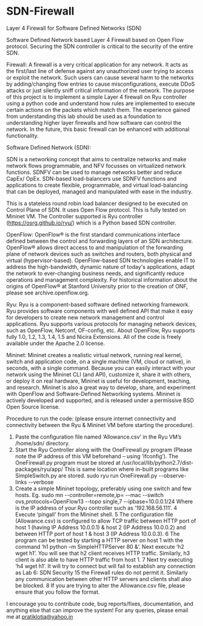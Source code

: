 # SDN-Firewall
Layer 4 Firewall for Software Defined Networks (SDN)

Software Defined Network based Layer 4 Firewall based on Open Flow protocol. Securing the SDN controller is critical to the security of the entire SDN.

Firewall: A firewall is a very critical application for any network. It acts as the first/last line of defense against any unauthorized user trying to access or exploit the network. Such users can cause several harm to the networks by adding/changing flow entries to cause misconfigurations, execute DDoS attacks or just silently sniff critical information of the network. The purpose of this project is to implement a simple Layer 4 firewall on Ryu controller using a python code and understand how rules are implemented to execute certain actions on the packets which match them. The experience gained from understanding this lab should be used as a foundation to understanding higher layer firewalls and how software can control the network. In the future, this basic firewall can be enhanced with additional functionality.

Software Defined Network (SDN):

SDN is a networking concept that aims to centralize networks and make network flows programmable, and NFV focusses on virtualized network functions. SDNFV can be used to manage networks better and reduce CapEx/ OpEx. SDN-based load-balancers use SDNFV functions and applications to create flexible, programmable, and virtual load-balancing that can be deployed, managed and manipulated with ease in the industry.

This is a stateless round robin load balancer designed to be executed on Control Plane of SDN. It uses Open Flow protocol. This is fully tested on Mininet VM. The Controller supported is Ryu controller (https://osrg.github.io/ryu/) which is a Python based SDN controller.

OpenFlow: OpenFlow® is the first standard communications interface defined between the control and forwarding layers of an SDN architecture. OpenFlow® allows direct access to and manipulation of the forwarding plane of network devices such as switches and routers, both physical and virtual (hypervisor-based). OpenFlow-based SDN technologies enable IT to address the high-bandwidth, dynamic nature of today's applications, adapt the network to ever-changing business needs, and significantly reduce operations and management complexity. For historical information about the origins of OpenFlow® at Stanford University prior to the creation of ONF, please see archive.openflow.org.

Ryu: Ryu is a component-based software defined networking framework. Ryu provides software components with well defined API that make it easy for developers to create new network management and control applications. Ryu supports various protocols for managing network devices, such as OpenFlow, Netconf, OF-config, etc. About OpenFlow, Ryu supports fully 1.0, 1.2, 1.3, 1.4, 1.5 and Nicira Extensions. All of the code is freely available under the Apache 2.0 license.

Mininet: Mininet creates a realistic virtual network, running real kernel, switch and application code, on a single machine (VM, cloud or native), in seconds, with a single command. Because you can easily interact with your network using the Mininet CLI (and API), customize it, share it with others, or deploy it on real hardware, Mininet is useful for development, teaching, and research. Mininet is also a great way to develop, share, and experiment with OpenFlow and Software-Defined Networking systems. Mininet is actively developed and supported, and is released under a permissive BSD Open Source license.





Procedure to run the code: (please ensure internet connectivity and connectivity between the Ryu & Mininet VM before starting the procedure).
1. Paste the configuration file named ‘Allowance.csv’ in the Ryu VM’s /home/sdn/ directory.
2. Start the Ryu Controller along with the OneFirewall.py program (Please note the IP address of this VM beforehand – using ‘ifconfig’). The OneFirewall.py program must be stored at /usr/local/lib/python2.7/dist-packages/ryu/app/
This is same location where in-built programs like SimpleSwitch.py are stored.
sudo ryu run OneFirewall.py --observe-links --verbose
3. Create a simple Mininet topology, preferably using one switch and few hosts.
Eg. sudo mn --controller=remote,ip=<ipaddr> --mac --switch ovs,protocols=OpenFlow13 --topo single,7 --ipbase=10.0.0.1/24
Where <ipaddr> is the IP address of your Ryu controller such as ‘192.168.56.111’.
4 Execute ‘pingall’ from the Mininet shell.
5 The configuration file (Allowance.csv) is configured to allow TCP traffic between HTTP port of host 1 (having IP Address 10.0.0.1) & host 2 (IP Address 10.0.0.2) and between HTTP port of host 1 & host 3 (IP Address 10.0.0.3).
6 The program can be tested by starting a HTTP server on host 1 with the command ‘h1 python –m SimpleHTTPServer 80 &’. Next execute ‘h2 wget h1’. You will see that h2 client receives HTTP traffic. Similarly, h3 client is also able to have HTTP traffic from host 1.
7 Next try executing ‘h4 wget h1’. It will try to connect but will fail to establish any connection as
Lab 6: SDN Security 15
the Firewall rules do not permit it. Similarly any communication between other HTTP servers and clients shall also be blocked.
8 If you are trying to alter the Allowance.csv file, please ensure that you follow the format.




I encourage you to contribute code, bug reports/fixes, documentation, and anything else that can improve the system! For any queries, please email me at pratiklotia@yahoo.in
